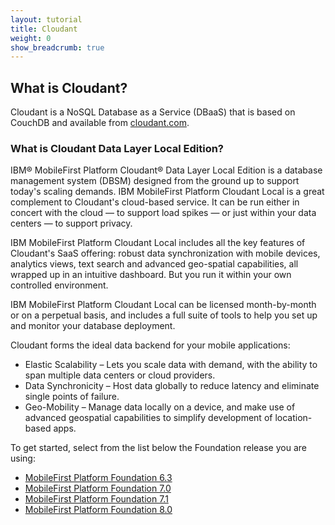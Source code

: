 ```yaml
---
layout: tutorial
title: Cloudant
weight: 0
show_breadcrumb: true
---
```

## What is Cloudant?
Cloudant is a NoSQL Database as a Service (DBaaS) that is based on CouchDB and  available from [cloudant.com](http://cloudant.com).

### What is Cloudant Data Layer Local Edition?
IBM® MobileFirst Platform Cloudant® Data Layer Local Edition is a database management system (DBSM) designed from the ground up to support today's scaling demands. IBM MobileFirst Platform Cloudant Local is a great complement to Cloudant's cloud-based service. It can be run either in concert with the cloud — to support load spikes — or just within your data centers — to support privacy.

IBM MobileFirst Platform Cloudant Local includes all the key features of Cloudant's SaaS offering: robust data synchronization with mobile devices, analytics views, text search and advanced geo-spatial capabilities, all wrapped up in an intuitive dashboard. But you run it within your own controlled environment.

IBM MobileFirst Platform Cloudant Local can be licensed month-by-month or on a perpetual basis, and includes a full suite of tools to help you set up and monitor your database deployment.

Cloudant forms the ideal data backend for your mobile applications:

- Elastic Scalability – Lets you scale data with demand, with the ability to span multiple data centers or cloud providers.
- Data Synchronicity – Host data globally to reduce latency and eliminate single points of failure.
- Geo-Mobility – Manage data locally on a device, and make use of advanced geospatial capabilities to simplify development of location-based apps.

To get started, select from the list below the Foundation release you are using:

* [MobileFirst Platform Foundation 6.3]({{site.baseurl}}/tutorials/en/product-integration/6.3/cloudant/)
* [MobileFirst Platform Foundation 7.0]({{site.baseurl}}/tutorials/en/foundation/7.0/data/cloudant-nosql-db-api/)
* [MobileFirst Platform Foundation 7.1]({{site.baseurl}}/tutorials/en/foundation/7.1/data/working-with-cloudant-nosql-db-api/)
* [MobileFirst Platform Foundation 8.0]({{site.baseurl}}/tutorials/en/foundation/8.0/client-side-development/working-with-cloudant-nosql-db-api/)
